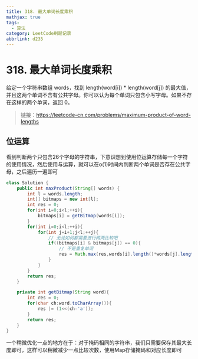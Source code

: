 ```yaml
---
title: 318. 最大单词长度乘积
mathjax: true
tags:
  - 算法
category: LeetCode刷题记录
abbrlink: d235
---
```

# 318. 最大单词长度乘积

给定一个字符串数组 words，找到 length(word[i]) * length(word[j]) 的最大值，并且这两个单词不含有公共字母。你可以认为每个单词只包含小写字母。如果不存在这样的两个单词，返回 0。

> 链接：https://leetcode-cn.com/problems/maximum-product-of-word-lengths

<!-- more -->

## 位运算

看到判断两个只包含26个字母的字符串，下意识想到使用位运算存储每一个字符的使用情况，然后使用与运算，就可以在o(1)时间内判断两个单词是否存在公共字母，之后遍历一遍即可

```java
class Solution {
    public int maxProduct(String[] words) {
        int l = words.length;
        int[] bitmaps = new int[l];
        int res = 0;
        for(int i=0;i<l;++i){
            bitmaps[i] = getBitmap(words[i]);
        }
        for(int i=0;i<l;++i){
            for(int j=i+1;j<l;++j){
                // 无论如何都需要进行两两比较吧
                if((bitmaps[i] & bitmaps[j]) == 0){
                    // 不是重复单词
                    res = Math.max(res,words[i].length()*words[j].length());
                }
            }
        }
        return res;
    }

    private int getBitmap(String word){
        int res = 0;
        for(char ch:word.toCharArray()){
            res |= (1<<(ch-'a'));
        }
        return res;
    }
}
```

一个稍微优化一点的地方在于：对于掩码相同的字符串，我们只需要保存其最大长度即可，这样可以稍微减少一点比较次数，使用Map存储掩码和对应长度即可

